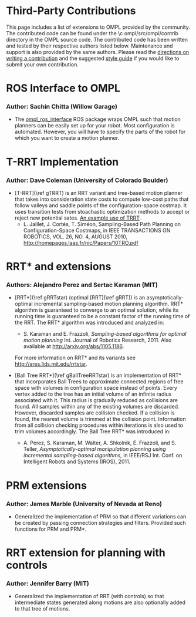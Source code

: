 # Third-Party Contributions

This page includes a list of extensions to OMPL provided by the community. The contributed code can be found under the \c ompl/src/ompl/contrib directory in the OMPL source code. The contributed code has been written and tested by their respective authors listed below. Maintenance and support is also provided by the same authors. Please read the [directions on writing a contribution](contrib.html) and the suggested [style guide](styleGuide,html) if you would like to submit your own contribution.


# ROS Interface to OMPL

### Author: Sachin Chitta (Willow Garage)

- The [ompl_ros_interface](http://www.ros.org/wiki/ompl_ros_interface) ROS package wraps OMPL such that motion planners can be easily set up for your robot. Most configuration is automated. However, you will have to specify the parts of the robot for which you want to create a motion planner.


# T-RRT Implementation

### Author: Dave Coleman (University of Colorado Boulder)

- [T-RRT](\ref gTRRT) is an RRT variant and tree-based motion planner that takes into consideration state costs to compute low-cost paths that follow valleys and saddle points of the configuration-space costmap. It uses transition tests from stoachastic optimization methods to accept or reject new potential sates. <a href="https://github.com/davetcoleman/ompl_rviz_viewer/">An example use of TRRT</a>.
    - L. Jaillet, J. Cortés, T. Siméon, Sampling-Based Path Planning on Configuration-Space Costmaps, in IEEE TRANSACTIONS ON ROBOTICS, VOL. 26, NO. 4, AUGUST 2010, http://homepages.laas.fr/nic/Papers/10TRO.pdf

# RRT* and extensions

### Authors: Alejandro Perez and Sertac Karaman (MIT)

- [RRT*](\ref gRRTstar) (optimal [RRT](\ref gRRT)) is an asymptotically-optimal incremental sampling-based motion planning algorithm. RRT* algorithm is guaranteed to converge to an optimal solution, while its running time is guaranteed to be a constant factor of the running time of the RRT. The RRT* algorithm was introduced and analyzed in:

    - S. Karaman and E. Frazzoli, _Sampling-based algorithms for optimal motion planning_ Int. Journal of Robotics Research, 2011. Also available at http://arxiv.org/abs/1105.1186.

  For more information on RRT* and its variants see http://ares.lids.mit.edu/rrtstar.
- [Ball Tree RRT*](\ref gBallTreeRRTstar) is an implementation of RRT* that incorporates Ball Trees to approximate connected regions of free space with volumes in configuration space instead of points. Every vertex added to the tree has an initial volume of an infinite radius associated with it. This radius is gradually reduced as collisions are found. All samples within any of the existing volumes are discarded. However, discarded samples are collision checked. If a collision is found, the nearest volume is trimmed at the collision point. Information from all collision checking procedures within iterations is also used to trim volumes accordingly. The Ball Tree RRT* was introduced in:

    - A. Perez, S. Karaman, M. Walter, A. Shkolnik, E. Frazzoli, and S. Teller, _Asymptotically-optimal manipulation planning using incremental sampling-based algorithms,_ in IEEE/RSJ Int. Conf. on Intelligent Robots and Systems (IROS), 2011.


# PRM extensions

### Author: James Marble (University of Nevada at Reno)

- Generalized the implementation of PRM so that different variations can be created by passing connection strategies and filters. Provided such functions for PRM and PRM*.


# RRT extension for planning with controls

### Author: Jennifer Barry (MIT)

- Generalized the implementation of RRT (with controls) so that intermediate states generated along motions are also optionally added to that tree of motions.
